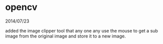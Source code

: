 opencv
======

2014/07/23

added the image clipper tool that any one any use the mouse to get a sub image from the original image
and store it to a new image.
